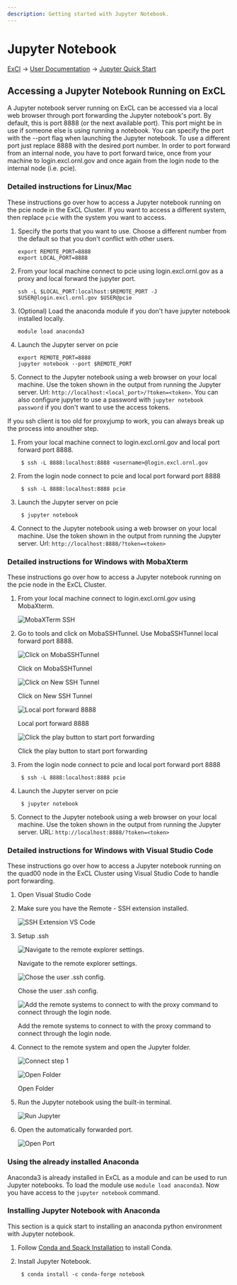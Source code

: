 ```yaml
---
description: Getting started with Jupyter Notebook.
---
```

# Jupyter Notebook

[ExCl](https://docs.excl.ornl.gov) → [User Documentation](../) → [Jupyter Quick Start](jupyter-quick-start.md)

## Accessing a Jupyter Notebook Running on ExCL

A Jupyter notebook server running on ExCL can be accessed via a local web browser through port forwarding the Jupyter notebook's port. By default, this is port 8888 (or the next available port). This port might be in use if someone else is using running a notebook. You can specify the port with the --port flag when launching the Jupyter notebook. To use a different port just replace 8888 with the desired port number. In order to port forward from an internal node, you have to port forward twice, once from your machine to login.excl.ornl.gov and once again from the login node to the internal node (i.e. pcie).

### Detailed instructions for Linux/Mac

These instructions go over how to access a Jupyter notebook running on the pcie node in the ExCL Cluster. If you want to access a different system, then replace `pcie` with the system you want to access.

1.  Specify the ports that you want to use. Choose a different number from the default so that you don't conflict with other users.

    ```
    export REMOTE_PORT=8888
    export LOCAL_PORT=8888
    ```
2.  From your local machine connect to pcie using login.excl.ornl.gov as a proxy and local forward the jupyter port.

    ```
    ssh -L $LOCAL_PORT:localhost:$REMOTE_PORT -J $USER@login.excl.ornl.gov $USER@pcie
    ```

3.  (Optional) Load the anaconda module if you don't have jupyter notebook installed locally.

    ```
    module load anaconda3
    ```
4.  Launch the Jupyter server on pcie

    ```
    export REMOTE_PORT=8888
    jupyter notebook --port $REMOTE_PORT
    ```
5. Connect to the Jupyter notebook using a web browser on your local machine. Use the token shown in the output from running the Jupyter server. Url: `http://localhost:<local_port>/?token=<token>`. You can also configure jupyter to use a password with `jupyter notebook password` if you don't want to use the access tokens.

If you ssh client is too old for proxyjump to work, you can always break up the process into anouther step.

1.  From your local machine connect to login.excl.ornl.gov and local port forward port 8888.

    ```
     $ ssh -L 8888:localhost:8888 <username>@login.excl.ornl.gov
    ```
2.  From the login node connect to pcie and local port forward port 8888

    ```
     $ ssh -L 8888:localhost:8888 pcie
    ```
3.  Launch the Jupyter server on pcie

    ```
     $ jupyter notebook
    ```
4.  Connect to the Jupyter notebook using a web browser on your local machine. Use the token shown in the output from running the Jupyter server. Url: `http://localhost:8888/?token=<token>`

### Detailed instructions for Windows with MobaXterm

These instructions go over how to access a Jupyter notebook running on the pcie node in the ExCL Cluster.

1.  From your local machine connect to login.excl.ornl.gov using MobaXterm.

    ![MobaXTerm SSH](../.gitbook/assets/mobaxterm-ssh.png)
2.  Go to tools and click on MobaSSHTunnel. Use MobaSSHTunnel local forward port 8888.

    ![Click on MobaSSHTunnel](../.gitbook/assets/mobaxterm-ssh-tunnel.png)

    Click on MobaSSHTunnel

    ![Click on New SSH Tunnel](../.gitbook/assets/mobaxterm-new-tunnel.png)

    Click on New SSH Tunnel

    ![Local port forward 8888](../.gitbook/assets/mobaxterm-port-forward.png)

    Local port forward 8888

    ![Click the play button to start port forwarding](../.gitbook/assets/mobaxterm-play.png)

    Click the play button to start port forwarding
3.  From the login node connect to pcie and local port forward port 8888

    ```
     $ ssh -L 8888:localhost:8888 pcie
    ```
4.  Launch the Jupyter server on pcie

    ```
     $ jupyter notebook
    ```
5. Connect to the Jupyter notebook using a web browser on your local machine. Use the token shown in the output from running the Jupyter server. URL: `http://localhost:8888/?token=<token>`

### Detailed instructions for Windows with Visual Studio Code

These instructions go over how to access a Jupyter notebook running on the quad00 node in the ExCL Cluster using Visual Studio Code to handle port forwarding.

1. Open Visual Studio Code
2.  Make sure you have the Remote - SSH extension installed.

    ![SSH Extension VS Code](../.gitbook/assets/visual-code-ssh-extension.png)
3.  Setup .ssh

    ![Navigate to the remote explorer settings.](../.gitbook/assets/visual-code-ssh-setup1.png)

    Navigate to the remote explorer settings.

    ![Chose the user .ssh config.](../.gitbook/assets/visual-code-ssh-setup2.png)

    Chose the user .ssh config.

    ![Add the remote systems to connect to with the proxy command to connect through the login node.](../.gitbook/assets/visual-code-ssh-setup3.png)

    Add the remote systems to connect to with the proxy command to connect through the login node.
4.  Connect to the remote system and open the Jupyter folder.

    ![Connect step 1](../.gitbook/assets/visual-code-connect1.png)

    ![Open Folder](../.gitbook/assets/visual-code-connect2.png)

    Open Folder
5.  Run the Jupyter notebook using the built-in terminal.

    ![Run Jupyter](../.gitbook/assets/visual-code-run.png)
6.  Open the automatically forwarded port.

    ![Open Port](../.gitbook/assets/visual-code-open.png)

### Using the already installed Anaconda

Anaconda3 is already installed in ExCL as a module and can be used to run Jupyter notebooks. To load the module use `module load anaconda3`. Now you have access to the `jupyter notebook` command.

### Installing Jupyter Notebook with Anaconda

This section is a quick start to installing an anaconda python environment with Jupyter notebook.

1. Follow [Conda and Spack Installation](conda-and-spack-installation.md#installing-conda) to install Conda.
2.  Install Jupyter Notebook.

    ```
     $ conda install -c conda-forge notebook
    ```
